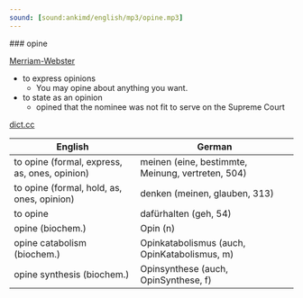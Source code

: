 ```yaml
---
sound: [sound:ankimd/english/mp3/opine.mp3]
---
```


\### opine

[Merriam-Webster](https://www.merriam-webster.com/dictionary/opine)

- to express opinions
    - You may opine about anything you want.
- to state as an opinion
    - opined that the nominee was not fit to serve on the Supreme Court

[dict.cc](https://www.dict.cc/opine)

| English        | German       |
| -------------- | ------------ |
| to opine (formal, express, as, ones, opinion) | meinen (eine, bestimmte, Meinung, vertreten, 504) |
| to opine (formal, hold, as, ones, opinion) | denken (meinen, glauben, 313) |
| to opine | dafürhalten (geh, 54) |
| opine (biochem.) | Opin (n) |
| opine catabolism (biochem.) | Opinkatabolismus (auch, OpinKatabolismus, m) |
| opine synthesis (biochem.) | Opinsynthese (auch, OpinSynthese, f) |
